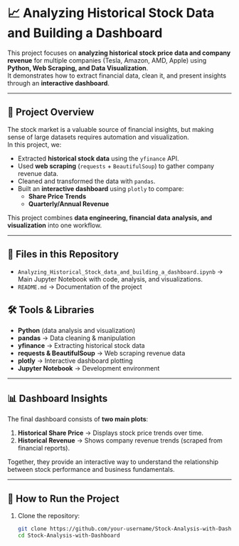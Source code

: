 # 📈 Analyzing Historical Stock Data and Building a Dashboard

This project focuses on **analyzing historical stock price data and company revenue** for multiple companies (Tesla, Amazon, AMD, Apple) using **Python, Web Scraping, and Data Visualization**.  
It demonstrates how to extract financial data, clean it, and present insights through an **interactive dashboard**.

---

## 🚀 Project Overview
The stock market is a valuable source of financial insights, but making sense of large datasets requires automation and visualization.  
In this project, we:

- Extracted **historical stock data** using the `yfinance` API.
- Used **web scraping** (`requests` + `BeautifulSoup`) to gather company revenue data.
- Cleaned and transformed the data with `pandas`.
- Built an **interactive dashboard** using `plotly` to compare:
  - **Share Price Trends**  
  - **Quarterly/Annual Revenue**  

This project combines **data engineering, financial data analysis, and visualization** into one workflow.

---

## 📂 Files in this Repository
- `Analyzing_Historical_Stock_data_and_building_a_dashboard.ipynb` → Main Jupyter Notebook with code, analysis, and visualizations.
- `README.md` → Documentation of the project

## 🛠️ Tools & Libraries
- **Python** (data analysis and visualization)
- **pandas** → Data cleaning & manipulation  
- **yfinance** → Extracting historical stock data  
- **requests & BeautifulSoup** → Web scraping revenue data  
- **plotly** → Interactive dashboard plotting  
- **Jupyter Notebook** → Development environment  

---

## 📊 Dashboard Insights
The final dashboard consists of **two main plots**:
1. **Historical Share Price** → Displays stock price trends over time.  
2. **Historical Revenue** → Shows company revenue trends (scraped from financial reports).  

Together, they provide an interactive way to understand the relationship between stock performance and business fundamentals.

---

## 📌 How to Run the Project
1. Clone the repository:
   ```bash
   git clone https://github.com/your-username/Stock-Analysis-with-Dashboard.git
   cd Stock-Analysis-with-Dashboard
